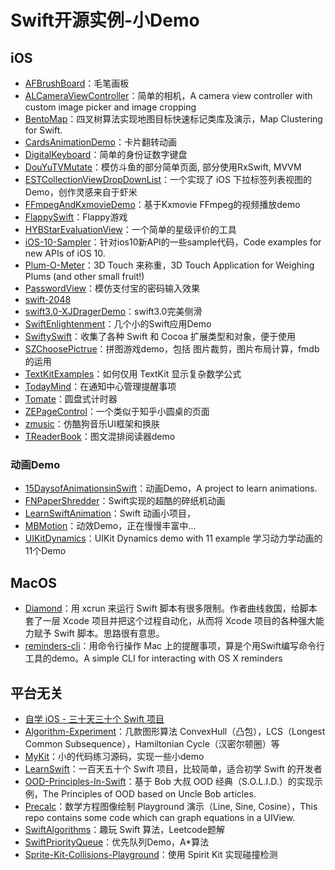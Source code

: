 # Swift开源实例-小Demo
## iOS
- [AFBrushBoard][1]：毛笔画板
- [ALCameraViewController][2]：简单的相机，A camera view controller with custom image picker and image cropping
- [BentoMap][3]：四叉树算法实现地图目标快速标记类库及演示，Map Clustering for Swift.
- [CardsAnimationDemo][4]：卡片翻转动画
- [DigitalKeyboard][5]：简单的身份证数字键盘
- [DouYuTVMutate][6]：模仿斗鱼的部分简单页面, 部分使用RxSwift, MVVM
- [ESTCollectionViewDropDownList][7]：一个实现了 iOS 下拉标签列表视图的 Demo，创作灵感来自于虾米
- [FFmpegAndKxmovieDemo][8]：基于Kxmovie FFmpeg的视频播放demo
- [FlappySwift][9]：Flappy游戏
- [HYBStarEvaluationView][10]：一个简单的星级评价的工具
- [iOS-10-Sampler][11]：针对ios10新API的一些sample代码，Code examples for new APIs of iOS 10.
- [Plum-O-Meter][12]：3D Touch 来称重，3D Touch Application for Weighing Plums (and other small fruit!)
- [PasswordView][13]：模仿支付宝的密码输入效果
- [swift-2048][14]
- [swift3.0-XJDragerDemo][15]：swift3.0完美侧滑
- [SwiftEnlightenment][16]：几个小的Swift应用Demo
- [SwiftySwift][17]：收集了各种 Swift 和 Cocoa 扩展类型和对象，便于使用
- [SZChoosePictrue][18]：拼图游戏demo，包括 图片裁剪，图片布局计算，fmdb的运用
- [TextKitExamples][19]：如何仅用 TextKit 显示复杂数学公式
- [TodayMind][20]：在通知中心管理提醒事项
- [Tomate][21]：圆盘式计时器
- [ZEPageControl][22]：一个类似于知乎小圆桌的页面
- [zmusic][23]：仿酷狗音乐UI框架和换肤
- [TReaderBook][24]：图文混排阅读器demo

### 动画Demo
- [15DaysofAnimationsinSwift][25]：动画Demo，A project to learn animations.
- [FNPaperShredder][26]：Swift实现的超酷的碎纸机动画
- [LearnSwiftAnimation][27]：Swift 动画小项目，
- [MBMotion][28]：动效Demo，正在慢慢丰富中…
- [UIKitDynamics][29]：UIKit Dynamics demo with 11 example 学习动力学动画的11个Demo

## MacOS
- [Diamond][30]：用 xcrun 来运行 Swift 脚本有很多限制。作者曲线救国，给脚本套了一层 Xcode 项目并把这个过程自动化，从而将 Xcode 项目的各种强大能力赋予 Swift 脚本。思路很有意思。
- [reminders-cli][31]：用命令行操作 Mac 上的提醒事项，算是个用Swift编写命令行工具的demo。A simple CLI for interacting with OS X reminders

## 平台无关
- [自学 iOS - 三十天三十个 Swift 项目][32]
- [Algorithm-Experiment][33]：几款图形算法 ConvexHull（凸包），LCS（Longest Common Subsequence），Hamiltonian Cycle（汉密尔顿圈）等
- [MyKit][34]：小的代码练习源码，实现一些小demo
- [LearnSwift][35]：一百天五十个 Swift 项目，比较简单，适合初学 Swift 的开发者
- [OOD-Principles-In-Swift][36]：基于 Bob 大叔 OOD 经典（S.O.L.I.D.）的实现示例，The Principles of OOD based on Uncle Bob articles.
- [Precalc][37]：数学方程图像绘制 Playground 演示（Line, Sine, Cosine），This repo contains some code which can graph equations in a UIView.
- [SwiftAlgorithms][38]：趣玩 Swift 算法，Leetcode题解
- [SwiftPriorityQueue][39]：优先队列Demo，A\*算法
- [Sprite-Kit-Collisions-Playground][40]：使用 Spirit Kit 实现碰撞检测

[1]:	https://github.com/AfryMask/AFBrushBoard "AFBrushBoard"
[2]:	https://github.com/AlexLittlejohn/ALCameraViewController "ALCameraViewController"
[3]:	https://github.com/Raizlabs/BentoMap "BentoMap"
[4]:	https://github.com/adow/CardsAnimationDemo "CardsAnimationDemo"
[5]:	https://github.com/CNKCQ/DigitalKeyboard "DigitalKeyboard"
[6]:	https://github.com/jasnig/DouYuTVMutate "DouYuTVMutate"
[7]:	https://github.com/Aufree/ESTCollectionViewDropDownList "ESTCollectionViewDropDownList"
[8]:	https://github.com/agelessman/FFmpegAndKxmovieDemo "FFmpegAndKxmovieDemo"
[9]:	https://github.com/fullstackio/FlappySwift "FlappySwift"
[10]:	https://github.com/Hunter-HYB/HYBStarEvaluationView "HYBStarEvaluationView"
[11]:	https://github.com/shu223/iOS-10-Sampler "iOS-10-Sampler"
[12]:	https://github.com/FlexMonkey/Plum-O-Meter "Plum-O-Meter"
[13]:	https://github.com/findM/PasswordView "PasswordView"
[14]:	https://github.com/austinzheng/swift-2048 "swift-2048"
[15]:	https://github.com/lishengbing/swift3.0-XJDragerDemo "swift3.0-XJDragerDemo"
[16]:	https://github.com/drewg233/SwiftEnlightenment "SwiftEnlightenment"
[17]:	https://github.com/adeca/SwiftySwift "SwiftySwift"
[18]:	https://github.com/sanzhong538/SZChoosePictrue "SZChoosePictrue"
[19]:	https://github.com/kishikawakatsumi/TextKitExamples "TextKitExamples"
[20]:	https://github.com/cyanzhong/TodayMind "TodayMind"
[21]:	https://github.com/dasdom/Tomate "Tomate"
[22]:	https://github.com/Lafree317/ZEPageControl "ZEPageControl"
[23]:	https://github.com/lyxia/zmusic "zmusic"
[24]:	https://github.com/12207480/TReaderBook "TReaderBook"
[25]:	https://github.com/larrynatalicio/15DaysofAnimationsinSwift "15DaysofAnimationsinSwift"
[26]:	https://github.com/Fnoz/FNPaperShredder "FNPaperShredder"
[27]:	https://github.com/cjiong/LearnSwiftAnimation "LearnSwiftAnimation"
[28]:	https://github.com/mmoaay/MBMotion "MBMotion"
[29]:	https://github.com/xiaofei86/UIKitDynamics "UIKitDynamics"
[30]:	https://github.com/johnno1962/Diamond "Diamond"
[31]:	https://github.com/keith/reminders-cli "reminders-cli"
[32]:	http://www.jianshu.com/p/52032bc4cbe4 "自学 iOS - 三十天三十个 Swift 项目"
[33]:	https://github.com/yulingtianxia/Algorithm-Experiment "Algorithm-Experiment"
[34]:	https://github.com/aquarchitect/MyKit "MyKit"
[35]:	https://github.com/cjiong/LearnSwift "LearnSwift"
[36]:	https://github.com/ochococo/OOD-Principles-In-Swift "OOD-Principles-In-Swift"
[37]:	https://github.com/MosheBerman/Precalc "Precalc"
[38]:	https://github.com/SwiftClub/SwiftAlgorithms "SwiftAlgorithms"
[39]:	https://github.com/davecom/SwiftPriorityQueue "SwiftPriorityQueue"
[40]:	https://github.com/jaredmpayne/Sprite-Kit-Collisions-Playground "Sprite-Kit-Collisions-Playground"
